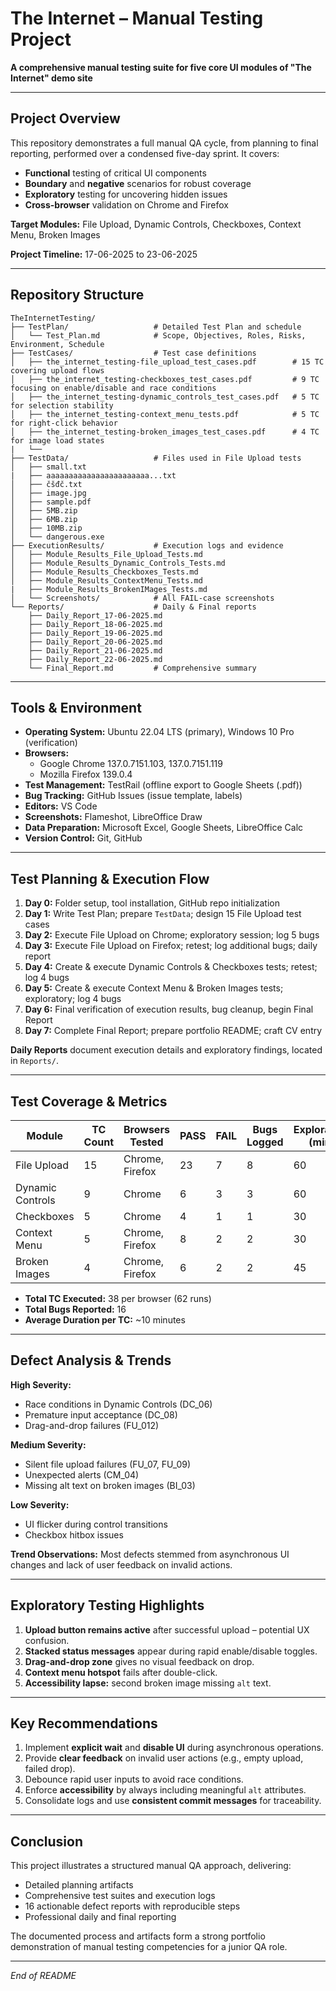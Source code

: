 # The Internet – Manual Testing Project

**A comprehensive manual testing suite for five core UI modules of "The Internet" demo site**

---

## Project Overview

This repository demonstrates a full manual QA cycle, from planning to final reporting, performed over a condensed five-day sprint. It covers:

- **Functional** testing of critical UI components
- **Boundary** and **negative** scenarios for robust coverage
- **Exploratory** testing for uncovering hidden issues
- **Cross-browser** validation on Chrome and Firefox

**Target Modules:** File Upload, Dynamic Controls, Checkboxes, Context Menu, Broken Images

**Project Timeline:** 17-06-2025 to 23-06-2025

---

## Repository Structure

```  
TheInternetTesting/
├── TestPlan/                   # Detailed Test Plan and schedule
│   └── Test_Plan.md            # Scope, Objectives, Roles, Risks, Environment, Schedule
├── TestCases/                  # Test case definitions
│   ├── the_internet_testing-file_upload_test_cases.pdf        # 15 TC covering upload flows
│   ├── the_internet_testing-checkboxes_test_cases.pdf         # 9 TC focusing on enable/disable and race conditions
│   ├── the_internet_testing-dynamic_controls_test_cases.pdf   # 5 TC for selection stability
│   ├── the_internet_testing-context_menu_tests.pdf            # 5 TC for right-click behavior
│   ├── the_internet_testing-broken_images_test_cases.pdf      # 4 TC for image load states
|   └── 
├── TestData/                   # Files used in File Upload tests
│   ├── small.txt
|   ├── aaaaaaaaaaaaaaaaaaaaaaa...txt
│   ├── čšđč.txt
│   ├── image.jpg
│   ├── sample.pdf
│   ├── 5MB.zip
│   ├── 6MB.zip
│   ├── 10MB.zip 
│   └── dangerous.exe
├── ExecutionResults/           # Execution logs and evidence
│   ├── Module_Results_File_Upload_Tests.md
│   ├── Module_Results_Dynamic_Controls_Tests.md
│   ├── Module_Results_Checkboxes_Tests.md
│   ├── Module_Results_ContextMenu_Tests.md
|   ├── Module_Results_BrokenIMages_Tests.md
│   └── Screenshots/            # All FAIL-case screenshots
└── Reports/                    # Daily & Final reports
    ├── Daily_Report_17-06-2025.md
    ├── Daily_Report_18-06-2025.md
    ├── Daily_Report_19-06-2025.md
    ├── Daily_Report_20-06-2025.md
    ├── Daily_Report_21-06-2025.md
    ├── Daily_Report_22-06-2025.md
    └── Final_Report.md         # Comprehensive summary
```

---

## Tools & Environment

- **Operating System:** Ubuntu 22.04 LTS (primary), Windows 10 Pro (verification)
- **Browsers:**
  - Google Chrome 137.0.7151.103, 137.0.7151.119
  - Mozilla Firefox 139.0.4
- **Test Management:** TestRail (offline export to Google Sheets (.pdf))
- **Bug Tracking:** GitHub Issues (issue template, labels)
- **Editors:** VS Code
- **Screenshots:** Flameshot, LibreOffice Draw
- **Data Preparation:** Microsoft Excel, Google Sheets, LibreOffice Calc
- **Version Control:** Git, GitHub

---

## Test Planning & Execution Flow

1. **Day 0:** Folder setup, tool installation, GitHub repo initialization
2. **Day 1:** Write Test Plan; prepare `TestData`; design 15 File Upload test cases
3. **Day 2:** Execute File Upload on Chrome; exploratory session; log 5 bugs
4. **Day 3:** Execute File Upload on Firefox; retest; log additional bugs; daily report
5. **Day 4:** Create & execute Dynamic Controls & Checkboxes tests; retest; log 4 bugs
6. **Day 5:** Create & execute Context Menu & Broken Images tests; exploratory; log 4 bugs
7. **Day 6:** Final verification of execution results, bug cleanup, begin Final Report
8. **Day 7:** Complete Final Report; prepare portfolio README; craft CV entry

**Daily Reports** document execution details and exploratory findings, located in `Reports/`.

---

## Test Coverage & Metrics

| Module           | TC Count | Browsers Tested | PASS | FAIL | Bugs Logged | Exploratory (min) |
| ---------------- | -------- | --------------- | ---- | ---- | ----------- | ----------------- |
| File Upload      | 15       | Chrome, Firefox | 23   | 7    | 8           | 60                |
| Dynamic Controls | 9        | Chrome          | 6    | 3    | 3           | 60                |
| Checkboxes       | 5        | Chrome          | 4    | 1    | 1           | 30                |
| Context Menu     | 5        | Chrome, Firefox | 8    | 2    | 2           | 30                |
| Broken Images    | 4        | Chrome, Firefox | 6    | 2    | 2           | 45                |

- **Total TC Executed:** 38 per browser (62 runs)
- **Total Bugs Reported:** 16
- **Average Duration per TC:** \~10 minutes

---

## Defect Analysis & Trends

**High Severity:**

- Race conditions in Dynamic Controls (DC\_06)
- Premature input acceptance (DC\_08)
- Drag-and-drop failures (FU\_012)

**Medium Severity:**

- Silent file upload failures (FU\_07, FU\_09)
- Unexpected alerts (CM\_04)
- Missing alt text on broken images (BI\_03)

**Low Severity:**

- UI flicker during control transitions
- Checkbox hitbox issues

**Trend Observations:** Most defects stemmed from asynchronous UI changes and lack of user feedback on invalid actions.

---

## Exploratory Testing Highlights

1. **Upload button remains active** after successful upload – potential UX confusion.
2. **Stacked status messages** appear during rapid enable/disable toggles.
3. **Drag-and-drop zone** gives no visual feedback on drop.
4. **Context menu hotspot** fails after double-click.
5. **Accessibility lapse:** second broken image missing `alt` text.

---

## Key Recommendations

1. Implement **explicit wait** and **disable UI** during asynchronous operations.
2. Provide **clear feedback** on invalid user actions (e.g., empty upload, failed drop).
3. Debounce rapid user inputs to avoid race conditions.
4. Enforce **accessibility** by always including meaningful `alt` attributes.
5. Consolidate logs and use **consistent commit messages** for traceability.

---

## Conclusion

This project illustrates a structured manual QA approach, delivering:

- Detailed planning artifacts
- Comprehensive test suites and execution logs
- 16 actionable defect reports with reproducible steps
- Professional daily and final reporting

The documented process and artifacts form a strong portfolio demonstration of manual testing competencies for a junior QA role.

---

*End of README*
